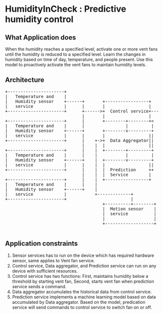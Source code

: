 #  HumidityInCheck : Predictive humidity control
## What Application does

When the humidity reaches a specified level, activate one or more vent fans until the humidity is reduced to a specified level. Learn the changes in humidity based on time of day, temperature, and people present. Use this model to proactively activate the vent fans to maintain humidity levels.

## Architecture
<pre>
+----------------------+                                          +------------------+
|   Temperature and    |                                          | Vent fan service |
|   Humidity sensor    +------+       +-----------------+   +----->                  |
|   service            |      |       |                 |   |     |                  |
+----------------------+      +------>+  Control service+---+     +------------------+
                              |       |                 |   |
+----------------------+      |       +--------+--------+<  |
|   Temperature and    |      |                |         |  |     +------------------+
|   Humidity sensor    +------+       +--------v---------+  |     |  Vent fan service|
|   service            |      |       |                 ||  +----->                  |
+----------------------+      |    +->+  Data Aggregator||  |     |                  |
                              |    |  |                 ||  |     +------------------+
+----------------------+      |    |  +--------+---------+  |
|   Temperature and    |      |    |           |         |  |
|   Humidity sensor    +------+    |  +--------v---------+  |     +------------------+
|   service            |      |    |  |                 ||  |     |  Vent fan service|
+----------------------+      |    |  |  Prediction     ++  +----->                  |
                              |    |  |  Service        |         |                  |
+----------------------+      |    |  +-----------------+         +------------------+
|   Temperature and    |      |    |
|   Humidity sensor    +------+    |
|   service            |           +-------------+
+----------------------+                         |
                                      +----------+--------+
                                      |  Motion sensor    |
                                      |  service          |
                                      |                   |
                                      +-------------------+

</pre>
## Application constraints

1. Sensor services has to run on the device which has required hardware sensor, same applies to Vent fan service.
2. Control service, Data aggregator, and Prediction service can run on any device with sufficient resources.
3. Control service has two functions: First, maintains humidity below a threshold by starting vent fan, Second, starts vent fan when prediction service sends a command.
4. Data aggregator accumulates the historical data from control service.
6. Prediction service implements a machine learning model based on data accumulated by Data aggregator. Based on the model, predication service will send commands to control service to switch fan on or off.
